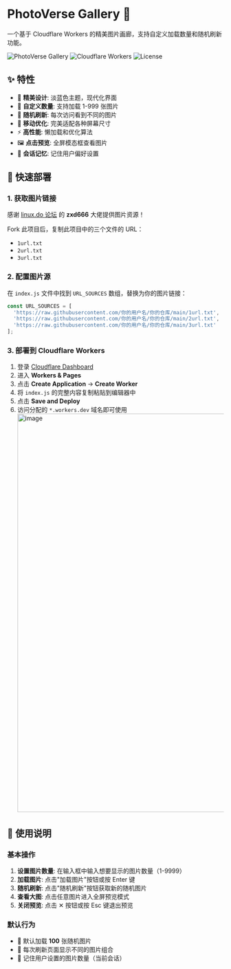 # PhotoVerse Gallery 📸

一个基于 Cloudflare Workers 的精美图片画廊，支持自定义加载数量和随机刷新功能。

![PhotoVerse Gallery](https://img.shields.io/badge/PhotoVerse-Gallery-blue?style=for-the-badge)
![Cloudflare Workers](https://img.shields.io/badge/Cloudflare-Workers-orange?style=for-the-badge)
![License](https://img.shields.io/badge/License-MIT-green?style=for-the-badge)

## ✨ 特性

- 🎨 **精美设计**: 淡蓝色主题，现代化界面
- 🔢 **自定义数量**: 支持加载 1-999 张图片
- 🎲 **随机刷新**: 每次访问看到不同的图片
- 📱 **移动优化**: 完美适配各种屏幕尺寸
- ⚡ **高性能**: 懒加载和优化算法
- 🖼️ **点击预览**: 全屏模态框查看图片
- 💾 **会话记忆**: 记住用户偏好设置

## 🚀 快速部署

### 1. 获取图片链接

感谢 [linux.do 论坛](https://linux.do/t/topic/153136) 的 **zxd666** 大佬提供图片资源！

Fork 此项目后，复制此项目中的三个文件的 URL：
- `1url.txt`
- `2url.txt` 
- `3url.txt`

### 2. 配置图片源

在 `index.js` 文件中找到 `URL_SOURCES` 数组，替换为你的图片链接：

```javascript
const URL_SOURCES = [
  'https://raw.githubusercontent.com/你的用户名/你的仓库/main/1url.txt',
  'https://raw.githubusercontent.com/你的用户名/你的仓库/main/2url.txt',
  'https://raw.githubusercontent.com/你的用户名/你的仓库/main/3url.txt'
];
```

### 3. 部署到 Cloudflare Workers

1. 登录 [Cloudflare Dashboard](https://dash.cloudflare.com/)
2. 进入 **Workers & Pages**
3. 点击 **Create Application** → **Create Worker**
4. 将 `index.js` 的完整内容复制粘贴到编辑器中
5. 点击 **Save and Deploy**
6. 访问分配的 `*.workers.dev` 域名即可使用
   <img width="1886" height="927" alt="image" src="https://github.com/user-attachments/assets/a7c778c4-5323-4d38-af85-be34e991fe7c" />




## 🎯 使用说明

### 基本操作

1. **设置图片数量**: 在输入框中输入想要显示的图片数量（1-9999）
2. **加载图片**: 点击"加载图片"按钮或按 Enter 键
3. **随机刷新**: 点击"随机刷新"按钮获取新的随机图片
4. **查看大图**: 点击任意图片进入全屏预览模式
5. **关闭预览**: 点击 ✕ 按钮或按 Esc 键退出预览

### 默认行为

- 🔢 默认加载 **100** 张随机图片
- 🔄 每次刷新页面显示不同的图片组合
- 💾 记住用户设置的图片数量（当前会话）


